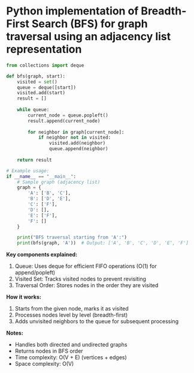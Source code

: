 # Python implementation of Breadth-First Search (BFS) for graph traversal using an adjacency list representation


```python
from collections import deque

def bfs(graph, start):
    visited = set()
    queue = deque([start])
    visited.add(start)
    result = []
    
    while queue:
        current_node = queue.popleft()
        result.append(current_node)
        
        for neighbor in graph[current_node]:
            if neighbor not in visited:
                visited.add(neighbor)
                queue.append(neighbor)
    
    return result

# Example usage:
if __name__ == "__main__":
    # Sample graph (adjacency list)
    graph = {
        'A': ['B', 'C'],
        'B': ['D', 'E'],
        'C': ['F'],
        'D': [],
        'E': ['F'],
        'F': []
    }

    print("BFS traversal starting from 'A':")
    print(bfs(graph, 'A'))  # Output: ['A', 'B', 'C', 'D', 'E', 'F']
```


**Key components explained:**

1. Queue: Uses deque for efficient FIFO operations (O(1) for append/popleft)
2. Visited Set: Tracks visited nodes to prevent revisiting
3. Traversal Order: Stores nodes in the order they are visited

**How it works:**

1. Starts from the given node, marks it as visited
2. Processes nodes level by level (breadth-first)
3. Adds unvisited neighbors to the queue for subsequent processing

**Notes:**

* Handles both directed and undirected graphs
* Returns nodes in BFS order
* Time complexity: O(V + E) (vertices + edges)
* Space complexity: O(V)